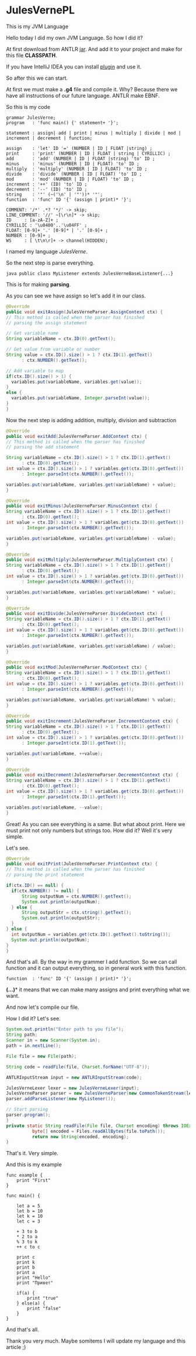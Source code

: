 # JulesVernePL
This is my JVM Language

Hello today I did my own JVM Language. So how I did it?

At first download from ANTLR [jar](http://www.antlr.org/). And add it to your project and make for this file **CLASSPATH**.

If you have IntelliJ IDEA you can install [plugin](https://plugins.jetbrains.com/plugin/7358-antlr-v4-grammar-plugin) and use it.

So after this we can start. 

At first we must make a **.g4** file and compile it. Why? Because there we have all instructions of our future language. ANTLR make EBNF.

So this is my code
```
grammar JulesVerne;
program   : 'func main() {' statement+ '}';
          
statement : assign| add | print | minus | multiply | divide | mod | increment | decrement | function;

assign    : 'let' ID '=' (NUMBER | ID | FLOAT |string) ;
print     : 'print' (NUMBER | ID | FLOAT | string | CYRILLIC) ;
add       : 'add' (NUMBER | ID | FLOAT |string) 'to' ID ;
minus     : 'minus' (NUMBER | ID | FLOAT) 'to' ID ;
multiply  : 'multiply' (NUMBER | ID | FLOAT) 'to' ID ;
divide    : 'divide' (NUMBER | ID | FLOAT) 'to' ID ;
mod       : 'mod' (NUMBER | ID | FLOAT) 'to' ID ;
increment : '++' (ID) 'to' ID ;
decrement : '--' (ID) 'to' ID ;
string    : '"' (~('\n' | '"'))* '"';
function  : 'func' ID '{' (assign | print)* '}';

COMMENT: '/*' .*? '*/' -> skip;
LINE_COMMENT: '//' ~[\r\n]* -> skip;
ID     : [a-zA-Z]+ ;
CYRILLIC : '\u0400'..'\u04FF' ;
FLOAT: [0-9]+ '.' [0-9]* | '.' [0-9]+ ;
NUMBER : [0-9]+ ;
WS     : [ \t\n\r]+ -> channel(HIDDEN);
```

I named my language *JulesVerne*.

So the next step is parse everything.

```java public class MyListener extends JulesVerneBaseListener{...}```

This is for making **parsing**.

As you can see we have assign so let's add it in our class.

```java 
@Override
public void exitAssign(JulesVerneParser.AssignContext ctx) {
// This method is called when the parser has finished
// parsing the assign statement

// Get variable name
String variableName = ctx.ID(0).getText();

// Get value from variable or number
String value = ctx.ID().size() > 1 ? ctx.ID(1).getText()
      : ctx.NUMBER().getText();

// Add variable to map
if(ctx.ID().size() > 1) {
  variables.put(variableName, variables.get(value));
}
else {
  variables.put(variableName, Integer.parseInt(value));
}
}
```

Now the next step is adding addition, multiply, division and subtraction

```java 
@Override
public void exitAdd(JulesVerneParser.AddContext ctx) {
// This method is called when the parser has finished
// parsing the add statement

String variableName = ctx.ID().size() > 1 ? ctx.ID(1).getText()
      : ctx.ID(0).getText();
int value = ctx.ID().size() > 1 ? variables.get(ctx.ID(0).getText())
      : Integer.parseInt(ctx.NUMBER().getText());

variables.put(variableName, variables.get(variableName) + value);
}

@Override
public void exitMinus(JulesVerneParser.MinusContext ctx) {
String variableName = ctx.ID().size() > 1 ? ctx.ID(1).getText()
      : ctx.ID(0).getText();
int value = ctx.ID().size() > 1 ? variables.get(ctx.ID(0).getText())
      : Integer.parseInt(ctx.NUMBER().getText());

variables.put(variableName, variables.get(variableName) - value);
}

@Override
public void exitMultiply(JulesVerneParser.MultiplyContext ctx) {
String variableName = ctx.ID().size() > 1 ? ctx.ID(1).getText()
      : ctx.ID(0).getText();
int value = ctx.ID().size() > 1 ? variables.get(ctx.ID(0).getText())
      : Integer.parseInt(ctx.NUMBER().getText());

variables.put(variableName, variables.get(variableName) * value);
}

@Override
public void exitDivide(JulesVerneParser.DivideContext ctx) {
String variableName = ctx.ID().size() > 1 ? ctx.ID(1).getText()
      : ctx.ID(0).getText();
int value = ctx.ID().size() > 1 ? variables.get(ctx.ID(0).getText())
      : Integer.parseInt(ctx.NUMBER().getText());

variables.put(variableName, variables.get(variableName) / value);
}

@Override
public void exitMod(JulesVerneParser.ModContext ctx) {
String variableName = ctx.ID().size() > 1 ? ctx.ID(1).getText()
      : ctx.ID(0).getText();
int value = ctx.ID().size() > 1 ? variables.get(ctx.ID(0).getText())
      : Integer.parseInt(ctx.NUMBER().getText());

variables.put(variableName, variables.get(variableName) % value);
}

@Override
public void exitIncrement(JulesVerneParser.IncrementContext ctx) {
String variableName = ctx.ID().size() > 1 ? ctx.ID(1).getText()
      : ctx.ID(0).getText();
int value = ctx.ID().size() > 1 ? variables.get(ctx.ID(0).getText())
      : Integer.parseInt(ctx.ID(1).getText());

variables.put(variableName, ++value);
}

@Override
public void exitDecrement(JulesVerneParser.DecrementContext ctx) {
String variableName = ctx.ID().size() > 1 ? ctx.ID(1).getText()
      : ctx.ID(0).getText();
int value = ctx.ID().size() > 1 ? variables.get(ctx.ID(0).getText())
      : Integer.parseInt(ctx.ID(1).getText());

variables.put(variableName, --value);
}
```

Great! As you can see everything is a same. But what about print. Here we must print not only numbers but strings too. How did it? Well it's very simple.

Let's see.

```java
@Override
public void exitPrint(JulesVerneParser.PrintContext ctx) {
// This method is called when the parser has finished
// parsing the print statement

if(ctx.ID() == null) {
  if(ctx.NUMBER() != null) {
      String outputNum = ctx.NUMBER().getText();
      System.out.println(outputNum);
  } else {
      String outputStr = ctx.string().getText();
      System.out.println(outputStr);
  }
} else {
  int outputNum = variables.get(ctx.ID().getText().toString());
  System.out.println(outputNum);
}
}
```

And that's all. By the way in my grammer I add function. So we can call function and it can output everything, so in general work with this function.

```
function  : 'func' ID '{' (assign | print)* '}';
```

**(...)*** it means that we can make many assigns and print everything what we want.

And now let's compile our file.

How I did it? Let's see.

```java
System.out.println("Enter path to you file");
String path;
Scanner in = new Scanner(System.in);
path = in.nextLine();

File file = new File(path);

String code = readFile(file, Charset.forName("UTF-8"));

ANTLRInputStream input = new ANTLRInputStream(code);

JulesVerneLexer lexer = new JulesVerneLexer(input);
JulesVerneParser parser = new JulesVerneParser(new CommonTokenStream(lexer));
parser.addParseListener(new MyListener());

// Start parsing
parser.program();
}
private static String readFile(File file, Charset encoding) throws IOException {
          byte[] encoded = Files.readAllBytes(file.toPath());
          return new String(encoded, encoding);
}
```

That's it. Very simple.

And this is my example
```
func example {
    print "First"
}

func main() {

    let a = 5
    let b = 10
    let k = 10
    let c = 3

    + 3 to b
    * 2 to a
    % 3 to k
    ++ c to c

    print c
    print k
    print b
    print a
    print "Hello"
    print "Привет"

    if(a) {
        print "true"
    } else(a) {
        print "false"
    }
}
```

And that's all.

Thank you very much. Maybe somitems I will update my language and this article ;)
